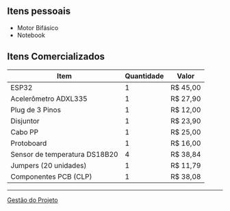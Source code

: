 ## Itens pessoais 
- Motor Bifásico
- Notebook 


## Itens Comercializados

| Item                             | Quantidade | Valor     |
|----------------------------------|------------|----------|
| ESP32                            | 1          | R$ 45,00 |
| Acelerômetro ADXL335             | 1          | R$ 27,90 |
| Plug de 3 Pinos                  | 1          | R$ 12,00 |
| Disjuntor                        | 1          | R$ 23,90 |
| Cabo PP                          | 1          | R$ 25,00 |
| Protoboard                       | 1          | R$ 16,00 |
| Sensor de temperatura DS18B20    | 4          | R$ 38,84 |
| Jumpers (20 unidades)            | 1          | R$ 11,79 |
| Componentes PCB (CLP)            | 1          | R$ 38,08 |

---




[Gestão do Projeto](./gestao_do_projeto.md)